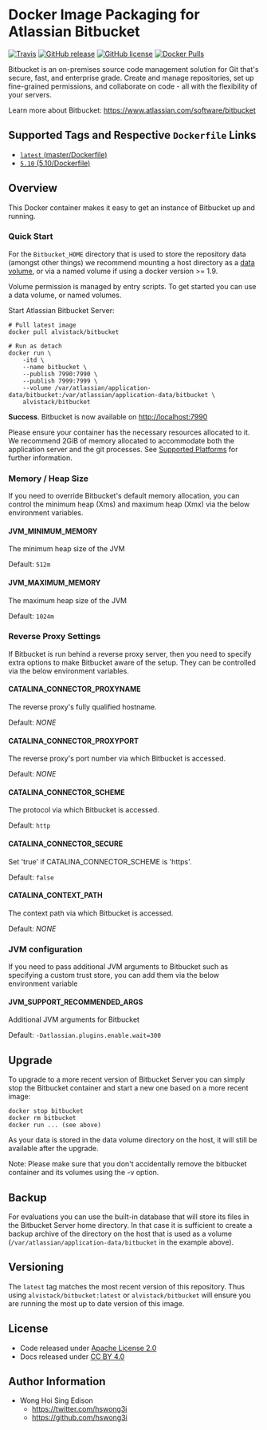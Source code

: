 Docker Image Packaging for Atlassian Bitbucket
==============================================

[![Travis](https://img.shields.io/travis/alvistack/docker-bitbucket.svg)](https://travis-ci.org/alvistack/docker-bitbucket)
[![GitHub release](https://img.shields.io/github/release/alvistack/docker-bitbucket.svg)](https://github.com/alvistack/docker-bitbucket/releases)
[![GitHub license](https://img.shields.io/github/license/alvistack/docker-bitbucket.svg)](https://github.com/alvistack/docker-bitbucket/blob/master/LICENSE)
[![Docker Pulls](https://img.shields.io/docker/pulls/alvistack/bitbucket.svg)](https://hub.docker.com/r/alvistack/bitbucket/)

Bitbucket is an on-premises source code management solution for Git that's secure, fast, and enterprise grade. Create and manage repositories, set up fine-grained permissions, and collaborate on code - all with the flexibility of your servers.

Learn more about Bitbucket: <https://www.atlassian.com/software/bitbucket>

Supported Tags and Respective `Dockerfile` Links
------------------------------------------------

-   [`latest` (master/Dockerfile)](https://github.com/alvistack/docker-bitbucket/blob/master/Dockerfile)
-   [`5.10` (5.10/Dockerfile)](https://github.com/alvistack/docker-bitbucket/blob/5.10/Dockerfile)

Overview
--------

This Docker container makes it easy to get an instance of Bitbucket up and running.

### Quick Start

For the `Bitbucket_HOME` directory that is used to store the repository data (amongst other things) we recommend mounting a host directory as a [data volume](https://docs.docker.com/engine/tutorials/dockervolumes/#/data-volumes), or via a named volume if using a docker version &gt;= 1.9.

Volume permission is managed by entry scripts. To get started you can use a data volume, or named volumes.

Start Atlassian Bitbucket Server:

    # Pull latest image
    docker pull alvistack/bitbucket

    # Run as detach
    docker run \
        -itd \
        --name bitbucket \
        --publish 7990:7990 \
        --publish 7999:7999 \
        --volume /var/atlassian/application-data/bitbucket:/var/atlassian/application-data/bitbucket \
        alvistack/bitbucket

**Success**. Bitbucket is now available on <http://localhost:7990>

Please ensure your container has the necessary resources allocated to it. We recommend 2GiB of memory allocated to accommodate both the application server and the git processes. See [Supported Platforms](https://confluence.atlassian.com/display/Bitbucket/Supported+Platforms) for further information.

### Memory / Heap Size

If you need to override Bitbucket's default memory allocation, you can control the minimum heap (Xms) and maximum heap (Xmx) via the below environment variables.

#### JVM\_MINIMUM\_MEMORY

The minimum heap size of the JVM

Default: `512m`

#### JVM\_MAXIMUM\_MEMORY

The maximum heap size of the JVM

Default: `1024m`

### Reverse Proxy Settings

If Bitbucket is run behind a reverse proxy server, then you need to specify extra options to make Bitbucket aware of the setup. They can be controlled via the below environment variables.

#### CATALINA\_CONNECTOR\_PROXYNAME

The reverse proxy's fully qualified hostname.

Default: *NONE*

#### CATALINA\_CONNECTOR\_PROXYPORT

The reverse proxy's port number via which Bitbucket is accessed.

Default: *NONE*

#### CATALINA\_CONNECTOR\_SCHEME

The protocol via which Bitbucket is accessed.

Default: `http`

#### CATALINA\_CONNECTOR\_SECURE

Set 'true' if CATALINA\_CONNECTOR\_SCHEME is 'https'.

Default: `false`

#### CATALINA\_CONTEXT\_PATH

The context path via which Bitbucket is accessed.

Default: *NONE*

### JVM configuration

If you need to pass additional JVM arguments to Bitbucket such as specifying a custom trust store, you can add them via the below environment variable

#### JVM\_SUPPORT\_RECOMMENDED\_ARGS

Additional JVM arguments for Bitbucket

Default: `-Datlassian.plugins.enable.wait=300`

Upgrade
-------

To upgrade to a more recent version of Bitbucket Server you can simply stop the Bitbucket
container and start a new one based on a more recent image:

    docker stop bitbucket
    docker rm bitbucket
    docker run ... (see above)

As your data is stored in the data volume directory on the host, it will still
be available after the upgrade.

Note: Please make sure that you don't accidentally remove the bitbucket container and its volumes using the -v option.

Backup
------

For evaluations you can use the built-in database that will store its files in the Bitbucket Server home directory. In that case it is sufficient to create a backup archive of the directory on the host that is used as a volume (`/var/atlassian/application-data/bitbucket` in the example above).

Versioning
----------

The `latest` tag matches the most recent version of this repository. Thus using `alvistack/bitbucket:latest` or `alvistack/bitbucket` will ensure you are running the most up to date version of this image.

License
-------

-   Code released under [Apache License 2.0](LICENSE)
-   Docs released under [CC BY 4.0](http://creativecommons.org/licenses/by/4.0/)

Author Information
------------------

-   Wong Hoi Sing Edison
    -   <https://twitter.com/hswong3i>
    -   <https://github.com/hswong3i>


